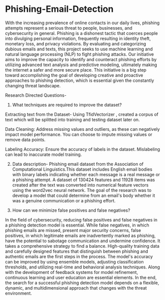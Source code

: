 # Phishing-Email-Detection
With the increasing prevalence of online contacts in our daily lives, phishing attempts represent a serious threat to people, businesses, and cybersecurity in general. Phishing is a dishonest tactic that coerces people into divulging personal information, frequently resulting in identity theft, monetary loss, and privacy violations. By evaluating and categorizing dubious emails and texts, this project seeks to use machine learning and natural language processing (NLP) to fight phishing attacks. Our initiative aims to improve the capacity to identify and counteract phishing efforts by utilizing advanced text analysis and predictive modeling, ultimately making the internet a safer and more secure place. This initiative is a big step toward accomplishing the goal of developing creative and proactive approaches to phishing detection, which is essential given the constantly changing threat landscape.


Research Directed Questions-
1.	What techniques are required to improve the dataset?

   Extracting text from the  Dataset- Using TfidVectorizer , created a corpus of text which will be splitted into training and testing dataset later on.

   Data Cleaning: Address missing values and outliers, as these can negatively impact model performance. You can choose to impute missing values or remove data points.

   Labeling Accuracy: Ensure the accuracy of labels in the dataset. Mislabeling can lead to inaccurate model training.



2.	Data description- Phishing email dataset from the Association of Computational Linguistics.This dataset includes English email bodies with binary labels indicating whether each message is a real message or a phishing attempt. A dataset of 130424 features and 11928 items was created after the text was converted into numerical feature vectors using the word2vec neural network. The goal of the research was to develop a model that could determine from an email's body whether it was a genuine communication or a phishing effort.

3.	How can we minimize false positives and false negatives?

In the field of cybersecurity, reducing false positives and false negatives in a phishing detection model is essential. While false negatives, in which phishing emails are missed, present major security concerns, false positives, in which legitimate emails are inadvertently marked as phishing, have the potential to sabotage communication and undermine confidence. It takes a comprehensive strategy to find a balance. High-quality training data and carefully designed features that distinguish between phishing and authentic emails are the first steps in the process. The model's accuracy can be improved by using ensemble models, adjusting classification thresholds, and utilizing real-time and behavioral analysis techniques. Along with the development of feedback systems for model refinement, continuous learning and user education are essential elements. In the end, the search for a successful phishing detection model depends on a flexible, dynamic, and multidimensional approach that changes with the threat environment.





